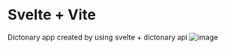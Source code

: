 # Svelte + Vite

Dictonary app created by using svelte + dictonary api
![image](https://user-images.githubusercontent.com/90479586/210299512-d48137d8-d1b5-426e-ba2d-566cd3450a67.png)

